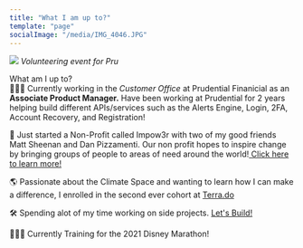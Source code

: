 ```yaml
---
title: "What I am up to?"
template: "page"
socialImage: "/media/IMG_4046.JPG"
---
```


![](/media/IMG_4046.JPG)
*Volunteering event for Pru*

What am I up to? </br>
👨🏽‍💻 Currently working in the *Customer Office* at Prudential Finanicial as an <b>Associate Product Manager.</b> Have been working at Prudential for 2 years helping build different APIs/services such as the Alerts Engine, Login, 2FA, Account Recovery, and Registration! </br>


🎉 Just started a Non-Profit called Impow3r with two of my good friends Matt Sheenan and Dan Pizzamenti. Our non profit hopes to inspire change by bringing groups of people to areas of need around the world!<a target="_blank" href="https://www.impow3r.com/"> Click here to learn more!</a> </br>


🌎 Passionate about the Climate Space and wanting to learn how I can make a difference, I enrolled in the second ever cohort at <a target="_blank" href="https://www.terra.do/">Terra.do</a> </br>


🛠 Spending alot of my time working on side projects. <a target="_blank" href="/Users/joeygudzak/joey-site/content/pages/sideprojects.md"> Let's Build! </a> </br>

🏃🏽‍♂️ Currently Training for the 2021 Disney Marathon!



